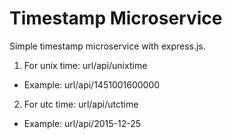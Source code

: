 # Timestamp Microservice

Simple timestamp microservice with express.js.
1. For unix time: url/api/unixtime
 * Example: url/api/1451001600000
2. For utc time: url/api/utctime
 * Example: url/api/2015-12-25
